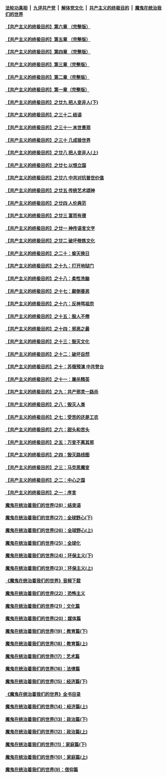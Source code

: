 ####  [法轮功真相](../../../../basic/blob/master/README.md?t=08231626) &nbsp;|&nbsp; [九评共产党](../../../../9ping.md/blob/master/README.md?t=08231626) &nbsp;|&nbsp; [解体党文化](../../../../jtdwh.md/blob/master/README.md?t=08231626)  &nbsp;|&nbsp; [共产主义的终极目的](../../../../gczydzjmd.md/blob/master/README.md?t=08231626) &nbsp;|&nbsp; [魔鬼在统治我们的世界](../../../../mgztzwmdsj.md/blob/master/README.md?t=08231626) 

#### [【共产主义的终极目的】第六章 （完整版）](../pages/nsc422/n11428913.md?t=08231626) 

#### [【共产主义的终极目的】第五章 （完整版）](../pages/nsc422/n11428912.md?t=08231626) 

#### [【共产主义的终极目的】第四章 （完整版）](../pages/nsc422/n11428907.md?t=08231626) 

#### [【共产主义的终极目的】第三章（完整版）](../pages/nsc422/n11428848.md?t=08231626) 

#### [【共产主义的终极目的】第二章（完整版）](../pages/nsc422/n11428831.md?t=08231626) 

#### [【共产主义的终极目的】第一章（完整版）](../pages/nsc422/n11417651.md?t=08231626) 

#### [【共产主义的终极目的】之廿九 把人变非人(下)](../pages/nsc422/n11344140.md?t=08231626) 

#### [【共产主义的终极目的】之三十二 结语](../pages/nsc422/n11360535.md?t=08231626) 

#### [【共产主义的终极目的】之三十一 末世景观](../pages/nsc422/n11351129.md?t=08231626) 

#### [【共产主义的终极目的】之三十 几成狼世界](../pages/nsc422/n11348280.md?t=08231626) 

#### [【共产主义的终极目的】之廿八 把人变非人(上)](../pages/nsc422/n11340492.md?t=08231626) 

#### [【共产主义的终极目的】之廿七 以恨立国](../pages/nsc422/n11336944.md?t=08231626) 

#### [【共产主义的终极目的】之廿六 中共对抗普世价值](../pages/nsc422/n11324785.md?t=08231626) 

#### [【共产主义的终极目的】之廿五 传统艺术颂神](../pages/nsc422/n11296396.md?t=08231626) 

#### [【共产主义的终极目的】之廿四 人伦典范](../pages/nsc422/n11296397.md?t=08231626) 

#### [【共产主义的终极目的】之廿三 富而有德](../pages/nsc422/n11283598.md?t=08231626) 

#### [【共产主义的终极目的】之廿一 神传语言文字](../pages/nsc422/n11263265.md?t=08231626) 

#### [【共产主义的终极目的】之廿二 破坏修炼文化](../pages/nsc422/n11245728.md?t=08231626) 

#### [【共产主义的终极目的】之二十：偷天换日](../pages/nsc422/n11238846.md?t=08231626) 

#### [【共产主义的终极目的】之十九：打开地狱门](../pages/nsc422/n11206376.md?t=08231626) 

#### [【共产主义的终极目的】之十八：柔性洗脑](../pages/nsc422/n11199994.md?t=08231626) 

#### [【共产主义的终极目的】之十七：颠倒善恶](../pages/nsc422/n11179782.md?t=08231626) 

#### [【共产主义的终极目的】之十六：反神骂祖宗](../pages/nsc422/n11166798.md?t=08231626) 

#### [【共产主义的终极目的】之十五：毁人不倦](../pages/nsc422/n11166792.md?t=08231626) 

#### [【共产主义的终极目的】之十四：邪恶之最](../pages/nsc422/n11150249.md?t=08231626) 

#### [【共产主义的终极目的】之十三：毁灭文化](../pages/nsc422/n11135227.md?t=08231626) 

#### [【共产主义的终极目的】之十二：破坏自然](../pages/nsc422/n11135214.md?t=08231626) 

#### [【共产主义的终极目的】之十：苏俄预演 中共登台](../pages/nsc422/n11118424.md?t=08231626) 

#### [【共产主义的终极目的】之十一：屠杀精英](../pages/nsc422/n11118442.md?t=08231626) 

#### [【共产主义的终极目的】之九：共产邪灵一路杀](../pages/nsc422/n11114139.md?t=08231626) 

#### [【共产主义的终极目的】之八：毁灭人类](../pages/nsc422/n11108503.md?t=08231626) 

#### [【共产主义的终极目的】之七：受苦的还是工农](../pages/nsc422/n11101809.md?t=08231626) 

#### [【共产主义的终极目的】之六：甜头和苦头](../pages/nsc422/n11096971.md?t=08231626) 

#### [【共产主义的终极目的】之五：万变不离其邪](../pages/nsc422/n11091285.md?t=08231626) 

#### [【共产主义的终极目的】之四：毁灭路线图](../pages/nsc422/n11086284.md?t=08231626) 

#### [【共产主义的终极目的】之三：马克思魔变](../pages/nsc422/n11061941.md?t=08231626) 

#### [【共产主义的终极目的】之二：中心之国](../pages/nsc422/n11047728.md?t=08231626) 

#### [【共产主义的终极目的】之一：序言](../pages/nsc422/n11086077.md?t=08231626) 

#### [魔鬼在统治着我们的世界(28)：结束语](../pages/nsc422/n10936246.md?t=08231626) 

#### [魔鬼在统治着我们的世界(27)：全球野心(下)](../pages/nsc422/n10928319.md?t=08231626) 

#### [魔鬼在统治着我们的世界(26)：全球野心(上)](../pages/nsc422/n10900318.md?t=08231626) 

#### [魔鬼在统治着我们的世界(25)：全球化](../pages/nsc422/n10788205.md?t=08231626) 

#### [魔鬼在统治着我们的世界(24)：环保主义(下)](../pages/nsc422/n10695307.md?t=08231626) 

#### [魔鬼在统治着我们的世界(23)：环保主义(上)](../pages/nsc422/n10688613.md?t=08231626) 

#### [《魔鬼在统治着我们的世界》音频下载](../pages/nsc422/n10635553.md?t=08231626) 

#### [魔鬼在统治着我们的世界(22)：恐怖主义](../pages/nsc422/n10614727.md?t=08231626) 

#### [魔鬼在统治着我们的世界(21)：文化篇](../pages/nsc422/n10597706.md?t=08231626) 

#### [魔鬼在统治着我们的世界(20)：媒体篇](../pages/nsc422/n10586579.md?t=08231626) 

#### [魔鬼在统治着我们的世界(19)：教育篇(下)](../pages/nsc422/n10564808.md?t=08231626) 

#### [魔鬼在统治着我们的世界(18)：教育篇(上)](../pages/nsc422/n10526970.md?t=08231626) 

#### [魔鬼在统治着我们的世界(17)：艺术篇](../pages/nsc422/n10499093.md?t=08231626) 

#### [魔鬼在统治着我们的世界(16)：法律篇](../pages/nsc422/n10485969.md?t=08231626) 

#### [魔鬼在统治着我们的世界(15)：经济篇(下)](../pages/nsc422/n10469975.md?t=08231626) 

#### [《魔鬼在统治着我们的世界》全书目录](../pages/nsc422/n10464261.md?t=08231626) 

#### [魔鬼在统治着我们的世界(14)：经济篇(上)](../pages/nsc422/n10457370.md?t=08231626) 

#### [魔鬼在统治着我们的世界(13)：政治篇(下)](../pages/nsc422/n10448270.md?t=08231626) 

#### [魔鬼在统治着我们的世界(12)：政治篇(上)](../pages/nsc422/n10444576.md?t=08231626) 

#### [魔鬼在统治着我们的世界(11)：家庭篇(下)](../pages/nsc422/n10440961.md?t=08231626) 

#### [魔鬼在统治着我们的世界(10)：家庭篇(上)](../pages/nsc422/n10435448.md?t=08231626) 

#### [魔鬼在统治着我们的世界(9)：信仰篇](../pages/nsc422/n10432159.md?t=08231626) 

